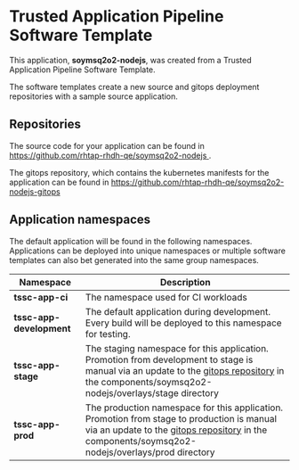 # Trusted Application Pipeline Software Template

This application, **soymsq2o2-nodejs**, was created from a Trusted Application Pipeline Software Template.

The software templates create a new source and gitops deployment repositories with a sample source application. 

## Repositories

The source code for your application can be found in [https://github.com/rhtap-rhdh-qe/soymsq2o2-nodejs ](https://github.com/rhtap-rhdh-qe/soymsq2o2-nodejs ).
 
The gitops repository, which contains the kubernetes manifests for the application can be found in 
[https://github.com/rhtap-rhdh-qe/soymsq2o2-nodejs-gitops ](https://github.com/rhtap-rhdh-qe/soymsq2o2-nodejs-gitops ) 

## Application namespaces 

The default application will be found in the following namespaces. Applications can be deployed into unique namespaces or multiple software templates can also bet generated into the same group namespaces.  

|  Namespace   |  Description   |  
| -------- | -------- |
| **tssc-app-ci** | The namespace used for CI workloads |
| **tssc-app-development** | The default application during development. Every build will be deployed to this namespace for testing. |
| **tssc-app-stage** | The staging namespace for this application. Promotion from development to stage is manual via an update to the [gitops repository](https://github.com/rhtap-rhdh-qe/soymsq2o2-nodejs-gitops ) in the components/soymsq2o2-nodejs/overlays/stage directory |
| **tssc-app-prod** | The production namespace for this application. Promotion from stage to production is manual via an update to the [gitops repository](https://github.com/rhtap-rhdh-qe/soymsq2o2-nodejs-gitops ) in the components/soymsq2o2-nodejs/overlays/prod directory |